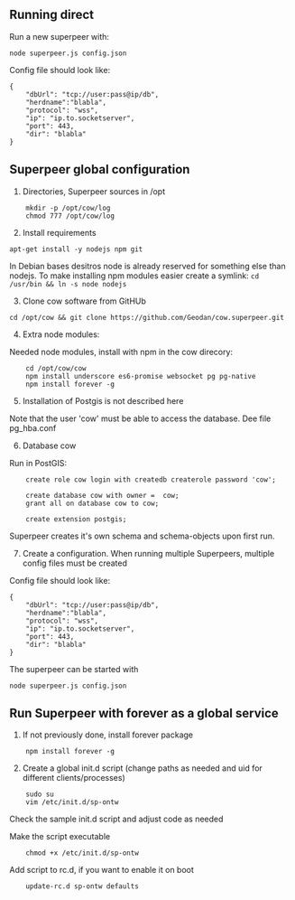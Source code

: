 Running direct
---------------
Run a new superpeer with:
```
node superpeer.js config.json
```

Config file should look like:
```
{
	"dbUrl": "tcp://user:pass@ip/db",
	"herdname":"blabla",
	"protocol": "wss",
	"ip": "ip.to.socketserver",
	"port": 443,
	"dir": "blabla"
}  
```

Superpeer global configuration
----------------------------------------
1. Directories, Superpeer sources in /opt

```
	mkdir -p /opt/cow/log
	chmod 777 /opt/cow/log
```

2. Install requirements

`apt-get install -y nodejs npm git`

In Debian bases desitros node is already reserved for something else than nodejs. To make installing npm modules easier create a symlink:
`cd /usr/bin && ln -s node nodejs`

3. Clone cow software from GitHUb

`cd /opt/cow && git clone https://github.com/Geodan/cow.superpeer.git`
	
4. Extra node modules:

Needed node modules, install with npm in the cow direcory:
```
	cd /opt/cow/cow 
	npm install underscore es6-promise websocket pg pg-native
	npm install forever -g
```

5. Installation of Postgis is not described here

Note that the user 'cow' must be able to access the database.  Dee file pg_hba.conf

6. Database cow

Run in PostGIS:

```
	create role cow login with createdb createrole password 'cow';

	create database cow with owner =  cow;
	grant all on database cow to cow;

	create extension postgis;
```

Superpeer creates it's own schema and schema-objects upon first run.

7. Create a configuration. When running multiple Superpeers, multiple config files must be created

Config file should look like:
```
{
	"dbUrl": "tcp://user:pass@ip/db",
	"herdname":"blabla",
	"protocol": "wss",
	"ip": "ip.to.socketserver",
	"port": 443,
	"dir": "blabla"
}   
```

The superpeer can be started with
```
node superpeer.js config.json
```

Run Superpeer with forever as a global service
----------------------------------------
1. If not previously done, install forever package

```
	npm install forever -g
```

2. Create a global init.d script (change paths as needed and uid for different clients/processes)

```
	sudo su
	vim /etc/init.d/sp-ontw
```
Check the sample init.d script and adjust code as needed

Make the script executable

```	
	chmod +x /etc/init.d/sp-ontw
```

Add script to rc.d, if you want to enable it on boot

```	
	update-rc.d sp-ontw defaults
```